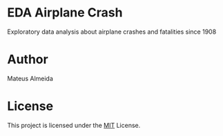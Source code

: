 # EDA Airplane Crash

Exploratory data analysis  about airplane crashes and fatalities since 1908

# Author

Mateus Almeida

# License

This project is licensed under the [MIT](https://github.com/imsouza/airplane-crash/blob/main/LICENSE) License.